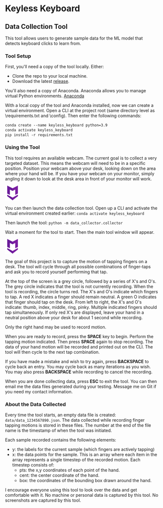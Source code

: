 # Keyless Keyboard

## Data Collection Tool
This tool allows users to generate sample data for the ML model that detects keyboard clicks to learn from.

### Tool Setup
First, you'll need a copy of the tool locally. Either:
- Clone the repo to your local machine.
- Download the latest [release](http://www.google.com).

You'll also need a copy of Anaconda. Anaconda allows you to manage virtual Python environments. [Anaconda](https://www.anaconda.com/)

With a local copy of the tool and Anaconda installed, now we can create a virtual environment. Open a CLI at  the project root (same directory level as \requirements.txt and \config). Then enter the following commands:
```
conda create --name keyless_keyboard python=3.9
conda activate keyless_keyboard
pip install -r requirements.txt
```

### Using the Tool
This tool requires an available webcam. The current goal is to collect a very targeted dataset. This means the webcam will need to be in a specific position. Position your webcam above your desk, looking down on the area where your hand will be. If you have your webcam on your monitor, simply angling it down to look at the desk area in front of your monitor will work.

![diagram depicting a webcam on top of a monitor, angled down to view a hand resting on a desk](https://github.com/adam-p/markdown-here/raw/master/src/common/images/icon48.png "Webcam setup diagram")

You can then launch the data collection tool. Open up a CLI and activate the virtual environment created earlier: `conda activate keyless_keyboard`

Then launch the tool: `python -m data_collector.collector`

Wait a moment for the tool to start. Then the main tool window will appear.

![Screenshot of the data collection tool. A hand is visible on a desk. Along the top, instructions are provided for a gesture to capture.](https://github.com/adam-p/markdown-here/raw/master/src/common/images/icon48.png "Data Collection Tool")

The goal of this project is to capture the motion of tapping fingers on a desk. The tool will cycle through all possible combinations of finger-taps and ask you to record yourself performing that tap.

At the top of the screen is a grey circle, followed by a series of X's and O's. The grey circle indicates that the tool is not currently recording. When the tool is recording, the circle turns red. The X's and O's indicate which fingers to tap. A red X indicates a finger should remain neutral. A green O indicates that finger should tap on the desk. From left to right, the X's and O's indicate: thumb, index, middle, ring, pinky. Multiple indicated fingers should tap simultaneously. If only red X's are displayed, leave your hand in a neutral position above your desk for about 1 second while recording.

Only the right hand may be used to record motion.

When you are ready to record, press the **SPACE** key to begin. Perform the tapping motion indicated. Then press **SPACE** again to stop recording. The data of your hand motion will be recorded and printed out on the CLI. The tool will then cycle to the next tap combination.

If you have made a mistake and wish to try again, press **BACKSPACE** to cycle back an entry. You may cycle back as many iterations as you wish. You may also press **BACKSPACE** while recording to cancel the recording.

When you are done collecting data, press **ESC** to exit the tool. You can then email me the data files generated during your testing. Message me on Git if you need my contact information.

### About the Data Collected
Every time the tool starts, an empty data file is created: `data/data_1234567890.json`. The data collected while recording finger tapping motions is stored in these files. The number at the end of the file name is the timestamp of when the tool was initiated.

Each sample recorded contains the following elements:
- y: the labels for the current sample (which fingers are actively tapping)
- x: the data points for the sample. This is an array where each item in the array represents a single timestep of the recorded motion. Each timestep consists of:
  - pts: the x,y coordinates of each point of the hand.
  - cent: the center coordinate of the hand.
  - box: the coordinates of the bounding box drawn around the hand.

I encourage everyone using this tool to look over the data and get comfortable with it. No machine or personal data is captured by this tool. No screenshots are captured by this tool.
